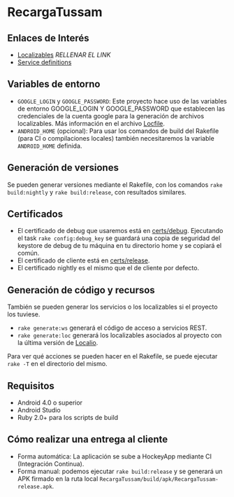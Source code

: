 RecargaTussam
=============

Enlaces de Interés
------------------

* [Localizables](https://docs.mmip.es/) *RELLENAR EL LINK*
* [Service definitions](https://bitbucket.org/mobivery/service-definitions/blob/master/RecargaTussam.xml)

Variables de entorno
--------------------

* `GOOGLE_LOGIN` y `GOOGLE_PASSWORD`: Este proyecto hace uso de las variables de entorno GOOGLE_LOGIN Y GOOGLE_PASSWORD que establecen las credenciales de la cuenta google para la generación de archivos localizables. Más información en el archivo [Locfile](Locfile).
* `ANDROID_HOME` (opcional): Para usar los comandos de build del Rakefile (para CI o compilaciones locales) también necesitaremos la variable `ANDROID_HOME` definida.

Generación de versiones
-----------------------

Se pueden generar versiones mediante el Rakefile, con los comandos `rake build:nightly` y `rake build:release`, con resultados similares.

Certificados
------------

* El certificado de debug que usaremos está en [certs/debug](certs/debug). Ejecutando el task `rake config:debug_key` se guardará una copia de seguridad del keystore de debug de tu máquina en tu directorio home y se copiará el común.
* El certificado de cliente está en [certs/release](certs/release).
* El certificado nightly es el mismo que el de cliente por defecto.

Generación de código y recursos
-------------------------------

También se pueden generar los servicios o los localizables si el proyecto los tuviese.
* `rake generate:ws` generará el código de acceso a servicios REST.
* `rake generate:loc` generará los localizables asociados al proyecto con la última versión de [Localio](https://github.com/mrmans0n/localio).

Para ver qué acciones se pueden hacer en el Rakefile, se puede ejecutar `rake -T` en el directorio del mismo.

Requisitos
----------

* Android 4.0 o superior
* Android Studio
* Ruby 2.0+ para los scripts de build

Cómo realizar una entrega al cliente
------------------------------------

* Forma automática: La aplicación se sube a HockeyApp mediante CI (Integración Continua).
* Forma manual: podemos ejecutar `rake build:release` y se generará un APK firmado en la ruta local `RecargaTussam/build/apk/RecargaTussam-release.apk`.